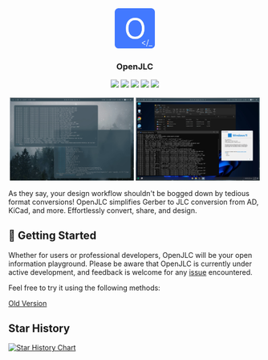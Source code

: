 <div align="center">
  <a href="https://github.com/canmi21/openjlc">
    <img src="https://raw.githubusercontent.com/canmi21/openjlc/refs/heads/main/img/openjlc.webp" alt="Logo" width="80" height="80">
  </a>

  <h3>OpenJLC</h3>
  <p>
    <a href="https://crates.io/crates/openjlc"><img src="https://img.shields.io/crates/dv/openjlc?color=cd9c80&labelColor=black&style=flat-square&logo=rust&label=Crates.io" /></a>
    <a href="https://aur.archlinux.org/packages/openjlc"><img src="https://img.shields.io/aur/version/openjlc?color=3498ca&labelColor=black&style=flat-square&logo=archlinux&logoColor=FFFFFF&label=Aur" /></a>
    <a href="https://github.com/canmi21/openjlc/graphs/contributors"><img src="https://img.shields.io/github/stars/canmi21/openjlc?color=ffcb47&labelColor=black&style=flat-square&logo=github&label=Stars" /></a>
    <a href="https://github.com/canmi21/openjlc/graphs/contributors"><img src="https://img.shields.io/github/contributors/canmi21/openjlc?style=flat-square&logo=github&label=Contributors&labelColor=black" /></a>
    <a href="ht?color=ffcb47&labelColor=black&style=flat-square&logo=githubtps://github.com/canmi21/openjlc/releases"><img src="https://img.shields.io/github/downloads/canmi21/openjlc/total?color=9ac813&labelColor=black&logo=github&style=flat-square&label=Releases" /></a>
    <br />
    <br />
    <a href="https://github.com/canmi21/openjlc" target="_blank"><img src="https://raw.githubusercontent.com/canmi21/openjlc/refs/heads/main/img/2025-04-06-170618.webp" alt="Linux" width="49%"/></a>
    <a href="https://github.com/canmi21/openjlc" target="_blank"><img src="https://raw.githubusercontent.com/canmi21/openjlc/refs/heads/main/img/2025-04-06-171116.webp" alt="Windows" width="49%"/></a>
    <br />
  </p>
</div>

As they say, your design workflow shouldn't be bogged down by tedious format conversions! OpenJLC simplifies Gerber to JLC conversion from AD, KiCad, and more. Effortlessly convert, share, and design.

## 🚀 Getting Started

Whether for users or professional developers, OpenJLC will be your open information playground. Please be aware that OpenJLC is currently under active development, and feedback is welcome for any [issue](https://github.com/canmi21/openjlc/issues) encountered.

Feel free to try it using the following methods:

<div align="center">
  <p>

  </p>
</div>

[Old Version](https://github.com/canmi21/openjlc/tree/dev)

## Star History

[![Star History Chart](https://api.star-history.com/svg?repos=canmi21/openjlc&type=Date)](https://www.star-history.com/#canmi21/openjlc&Date)